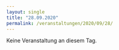 ```yaml
---
layout: single
title: "28.09.2020"
permalink: /veranstaltungen/2020/09/28/
---
```


Keine Veranstaltung an diesem Tag.
